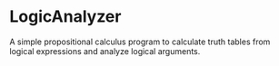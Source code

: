 # LogicAnalyzer
A simple propositional calculus program to calculate truth tables from logical expressions and analyze logical arguments.
